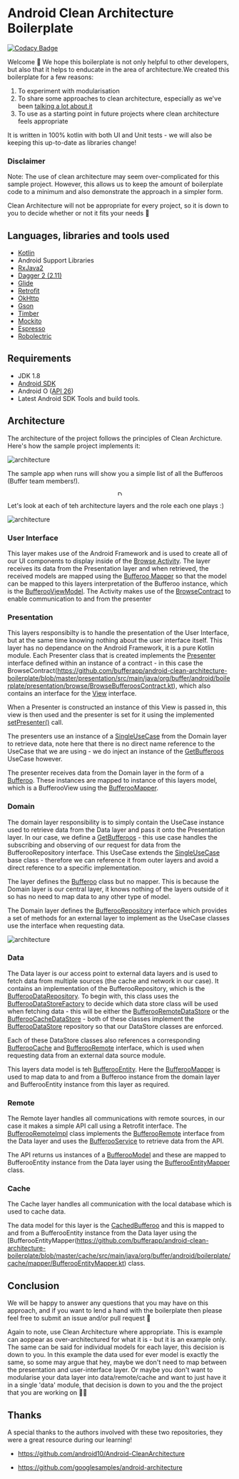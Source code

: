 # Android Clean Architecture Boilerplate

[![Codacy Badge](https://api.codacy.com/project/badge/Grade/278fa00f492d48a288ab64188d15fb61)](https://www.codacy.com/app/hitherejoe/android-clean-architecture-boilerplate?utm_source=github.com&utm_medium=referral&utm_content=bufferapp/android-clean-architecture-boilerplate&utm_campaign=badger)

Welcome 👋 We hope this boilerplate is not only helpful to other developers, but also that it helps to enducate in the area of architecture.We created this boilerplate for a few reasons:

1. To experiment with modularisation
2. To share some approaches to clean architecture, especially as we've been [talking a lot about it](https://academy.realm.io/posts/converting-an-app-to-use-clean-architecture/)
3. To use as a starting point in future projects where clean architecture feels appropriate

It is written in 100% kotlin with both UI and Unit tests - we will also be keeping this up-to-date as libraries change!

### Disclaimer

Note: The use of clean architecture may seem over-complicated for this sample project. However, this allows us to keep the amount of boilerplate code to a minimum and also demonstrate the approach in a simpler form.

Clean Architecture will not be appropriate for every project, so it is down to you to decide whether or not it fits your needs 🙂

## Languages, libraries and tools used

* [Kotlin](https://kotlinlang.org/)
* Android Support Libraries
* [RxJava2](https://github.com/ReactiveX/RxJava/wiki/What's-different-in-2.0)
* [Dagger 2 (2.11)](https://github.com/google/dagger)
* [Glide](https://github.com/bumptech/glide)
* [Retrofit](http://square.github.io/retrofit/)
* [OkHttp](http://square.github.io/okhttp/)
* [Gson](https://github.com/google/gson)
* [Timber](https://github.com/JakeWharton/timber)
* [Mockito](http://site.mockito.org/)
* [Espresso](https://developer.android.com/training/testing/espresso/index.html)
* [Robolectric](http://robolectric.org/)

## Requirements

* JDK 1.8
* [Android SDK](https://developer.android.com/studio/index.html)
* Android O ([API 26](https://developer.android.com/preview/api-overview.html))
* Latest Android SDK Tools and build tools.

## Architecture

The architecture of the project follows the principles of Clean Archicture. Here's how the sample project implements it:

![architecture](https://github.com/bufferapp/android-clean-architecture-boilerplate/blob/master/art/architecture.png?raw=true)

The sample app when runs will show you a simple list of all the Bufferoos (Buffer team members!).
<p align="center">
<img src="https://github.com/bufferapp/android-clean-architecture-boilerplate/blob/master/art/device_screenshot.png" alt="Drawing" style="width: 10px;"/>
</p>

Let's look at each of teh architecture layers and the role each one plays :)

![architecture](https://github.com/bufferapp/android-clean-architecture-boilerplate/blob/master/art/ui.png?raw=true)

### User Interface

This layer makes use of the Android Framework and is used to create all of our UI components to display inside of the [Browse Activity](https://github.com/bufferapp/android-clean-architecture-boilerplate/blob/9a1308c42c0c882fc724a0e579ee1ce4d454f961/mobile-ui/src/main/java/org/buffer/android/boilerplate/ui/browse/BrowseActivity.kt). The layer receives its data from the Presentation layer and when retrieved, the received models are mapped using the [Bufferoo Mapper](https://github.com/bufferapp/android-clean-architecture-boilerplate/blob/9a1308c42c0c882fc724a0e579ee1ce4d454f961/mobile-ui/src/main/java/org/buffer/android/boilerplate/ui/mapper/BufferooMapper.kt) so that the model can be mapped to this layers interpretation of the Bufferoo instance, which is the [BufferooViewModel](https://github.com/bufferapp/android-clean-architecture-boilerplate/blob/9a1308c42c0c882fc724a0e579ee1ce4d454f961/mobile-ui/src/main/java/org/buffer/android/boilerplate/ui/model/BufferooViewModel.kt). The Activity makes use of the [BrowseContract](https://github.com/bufferapp/android-clean-architecture-boilerplate/blob/master/presentation/src/main/java/org/buffer/android/boilerplate/presentation/browse/BrowseBufferoosContract.kt) to enable communication to and from the presenter

### Presentation

This layers responsibilty is to handle the presentation of the User Interface, but at the same time knowing nothing about the user interface itself. This layer has no dependance on the Android Framework, it is a pure Kotlin module. Each Presenter class that is created implements the [Presenter](https://github.com/bufferapp/android-clean-architecture-boilerplate/blob/master/presentation/src/main/java/org/buffer/android/boilerplate/presentation/BasePresenter.kt) interface defined within an instance of a contract - in this case the BrowseContract(https://github.com/bufferapp/android-clean-architecture-boilerplate/blob/master/presentation/src/main/java/org/buffer/android/boilerplate/presentation/browse/BrowseBufferoosContract.kt), which also contains an interface for the [View](https://github.com/bufferapp/android-clean-architecture-boilerplate/blob/master/presentation/src/main/java/org/buffer/android/boilerplate/presentation/BaseView.kt) interface.

When a Presenter is constructed an instance of this View is passed in, this view is then used and the presenter is set for it using the implemented [setPresenter()](https://github.com/bufferapp/android-clean-architecture-boilerplate/blob/master/presentation/src/main/java/org/buffer/android/boilerplate/presentation/browse/BrowseBufferoosPresenter.kt#L15) call.

The presenters use an instance of a [SingleUseCase](https://github.com/bufferapp/android-clean-architecture-boilerplate/blob/master/domain/src/main/java/org/buffer/android/boilerplate/domain/interactor/SingleUseCase.kt) from the Domain layer to retrieve data, note here that there is no direct name reference to the UseCase that we are using - we do inject an instance of the [GetBufferoos](https://github.com/bufferapp/android-clean-architecture-boilerplate/blob/master/domain/src/main/java/org/buffer/android/boilerplate/domain/interactor/browse/GetBufferoos.kt) UseCase however.

The presenter receives data from the Domain layer in the form of a [Bufferoo](https://github.com/bufferapp/android-clean-architecture-boilerplate/blob/master/presentation/src/main/java/org/buffer/android/boilerplate/presentation/model/BufferooView.kt). These instances are mapped to instance of this layers model, which is a BufferooView using the [BufferooMapper](https://github.com/bufferapp/android-clean-architecture-boilerplate/blob/master/presentation/src/main/java/org/buffer/android/boilerplate/presentation/mapper/BufferooMapper.kt).

### Domain

The domain layer responsibility is to simply contain the UseCase instance used to retrieve data from the Data layer and pass it onto the Presentation layer. In our case, we define a [GetBufferoos](https://github.com/bufferapp/android-clean-architecture-boilerplate/blob/master/domain/src/main/java/org/buffer/android/boilerplate/domain/interactor/browse/GetBufferoos.kt) - this use case handles the subscribing and observing of our request for data from the BufferooRepository interface. This UseCase extends the [SingleUseCase](https://github.com/bufferapp/android-clean-architecture-boilerplate/blob/master/domain/src/main/java/org/buffer/android/boilerplate/domain/interactor/SingleUseCase.kt) base class - therefore we can reference it from outer layers and avoid a direct reference to a specific implementation.

The layer defines the [Bufferoo](https://github.com/bufferapp/android-clean-architecture-boilerplate/tree/master/domain/src/main/java/org/buffer/android/boilerplate/domain/model) class but no mapper. This is because the Domain layer is our central layer, it knows nothing of the layers outside of it so has no need to map data to any other type of model.

The Domain layer defines the [BufferooRepository](https://github.com/bufferapp/android-clean-architecture-boilerplate/blob/master/domain/src/main/java/org/buffer/android/boilerplate/domain/repository/BufferooRepository.kt) interface which provides a set of methods for an external layer to implement as the UseCase classes use the interface when requesting data.

![architecture](https://github.com/bufferapp/android-clean-architecture-boilerplate/blob/master/art/data.png?raw=true)

### Data

The Data layer is our access point to external data layers and is used to fetch data from multiple sources (the cache and network in our case). It contains an implementation of the BufferooRepository, which is the [BufferooDataRepository](https://github.com/bufferapp/android-clean-architecture-boilerplate/blob/master/data/src/main/java/org/buffer/android/boilerplate/data/BufferooDataRepository.kt). To begin with, this class uses the [BufferooDataStoreFactory](https://github.com/bufferapp/android-clean-architecture-boilerplate/blob/master/data/src/main/java/org/buffer/android/boilerplate/data/source/BufferooDataStoreFactory.kt) to decide which data store class will be used when fetching data - this will be either the [BufferooRemoteDataStore](https://github.com/bufferapp/android-clean-architecture-boilerplate/blob/master/data/src/main/java/org/buffer/android/boilerplate/data/source/BufferooRemoteDataStore.kt) or the [BufferooCacheDataStore](https://github.com/bufferapp/android-clean-architecture-boilerplate/blob/master/data/src/main/java/org/buffer/android/boilerplate/data/source/BufferooCacheDataStore.kt) - both of these classes implement the [BufferooDataStore](https://github.com/bufferapp/android-clean-architecture-boilerplate/blob/master/data/src/main/java/org/buffer/android/boilerplate/data/repository/BufferooDataStore.kt) repository so that our DataStore classes are enforced.

Each of these DataStore classes also references a corresponding [BufferooCache](https://github.com/bufferapp/android-clean-architecture-boilerplate/blob/master/data/src/main/java/org/buffer/android/boilerplate/data/repository/BufferooCache.kt) and [BufferooRemote](https://github.com/bufferapp/android-clean-architecture-boilerplate/blob/master/data/src/main/java/org/buffer/android/boilerplate/data/repository/BufferooRemote.kt) interface, which is used when requesting data from an external data source module.

This layers data model is teh [BufferooEntity](https://github.com/bufferapp/android-clean-architecture-boilerplate/tree/master/data/src/main/java/org/buffer/android/boilerplate/data/model). Here the [BufferooMapper](https://github.com/bufferapp/android-clean-architecture-boilerplate/blob/master/data/src/main/java/org/buffer/android/boilerplate/data/mapper/BufferooMapper.kt) is used to map data to and from a Bufferoo instance from the domain layer and BufferooEntity instance from this layer as required.

### Remote

The Remote layer handles all communications with remote sources, in our case it makes a simple API call using a Retrofit interface. The [BufferooRemoteImpl](https://github.com/bufferapp/android-clean-architecture-boilerplate/blob/master/remote/src/main/java/org/buffer/android/boilerplate/remote/BufferooRemoteImpl.kt) class implements the [BufferooRemote](https://github.com/bufferapp/android-clean-architecture-boilerplate/blob/master/data/src/main/java/org/buffer/android/boilerplate/data/repository/BufferooRemote.kt) interface from the Data layer and uses the [BufferooService](https://github.com/bufferapp/android-clean-architecture-boilerplate/blob/master/remote/src/main/java/org/buffer/android/boilerplate/remote/BufferooService.kt) to retrieve data from the API.

The API returns us instances of a [BufferooModel](https://github.com/bufferapp/android-clean-architecture-boilerplate/blob/master/remote/src/main/java/org/buffer/android/boilerplate/remote/model/BufferooModel.kt) and these are mapped to BufferooEntity instance from the Data layer using the [BufferooEntityMapper](https://github.com/bufferapp/android-clean-architecture-boilerplate/blob/master/remote/src/main/java/org/buffer/android/boilerplate/remote/mapper/BufferooEntityMapper.kt) class.

### Cache

The Cache layer handles all communication with the local database which is used to cache data. 

The data model for this layer is the [CachedBufferoo](https://github.com/bufferapp/android-clean-architecture-boilerplate/blob/master/cache/src/main/java/org/buffer/android/boilerplate/cache/model/CachedBufferoo.kt) and this is mapped  to and from a BufferooEntity instance from the Data layer using the [BufferooEntityMapper(https://github.com/bufferapp/android-clean-architecture-boilerplate/blob/master/cache/src/main/java/org/buffer/android/boilerplate/cache/mapper/BufferooEntityMapper.kt) class.

## Conclusion

We will be happy to answer any questions that you may have on this approach, and if you want to lend a hand with the boilerplate then please feel free to submit an issue and/or pull request 🙂

Again to note, use Clean Architecture where appropriate. This is example can aoppear as over-architectured for what it is - but it is an example only. The same can be said for individual models for each layer, this decision is down to you. In this example the data used for ever model is exactly the same, so some may argue that hey, maybe we don't need to map between the presentation and user-interface layer. Or maybe you don't want to modularise your data layer into data/remote/cache and want to just have it in a single 'data' module, that decision is down to you and the the project that you are working on 🙌🏻

## Thanks

A special thanks to the authors involved with these two repositories, they were a great resource during our learning!

- https://github.com/android10/Android-CleanArchitecture

- https://github.com/googlesamples/android-architecture
